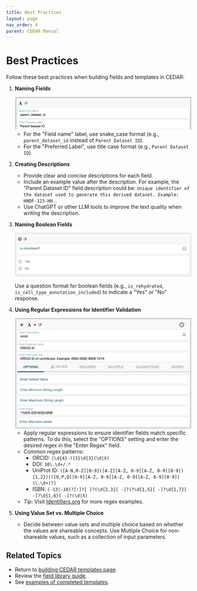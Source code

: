 ```yaml
---
title: Best Practices
layout: page
nav_order: 4
parent: CEDAR Manual
---
```


# Best Practices

Follow these best practices when building fields and templates in CEDAR:

1. **Naming Fields**
   
   <img width="800" alt="Naming fields" src="../img/naming-fields.png" />

   - For the "Field name" label, use snake_case format (e.g., `parent_dataset_id` instead of `Parent Dataset ID`).
   - For the "Preferred Label", use title case format (e.g., `Parent Dataset ID`).

3. **Creating Descriptions**
   - Provide clear and concise descriptions for each field.
   - Include an example value after the description. For example, the "Parent Dataset ID" field description could be:
`Unique identifier of the dataset used to generate this derived dataset. Example: HNDF-123-HH.`.
   - Use ChatGPT or other LLM tools to improve the text quality when writing the description.

4. **Naming Boolean Fields**

   <img width="800" alt="Naming boolean fields" src="../img/naming-boolean-fields.png" />

   Use a question format for boolean fields (e.g., `is_rehydrated`, `is_cell_type_annotation_included`) to indicate a "Yes" or "No" response.

5. **Using Regular Expressions for Identifier Validation**

   <img width="800" alt="Using regex for identifier validation" src="../img/using-regex-for-validation.png" />

   - Apply regular expressions to ensure identifier fields match specific patterns. To do this, select the "OPTIONS" setting and enter the desired regex in the "Enter Regex" field.
   - Common regex patterns:
     - ORCID: `(\d{4}-){3}\d{3}(\d|X)`
     - DOI: `10\.\d+/.*`
     - UniProt ID: `([A-N,R-Z][0-9]([A-Z][A-Z, 0-9][A-Z, 0-9][0-9]){1,2})|([O,P,Q][0-9][A-Z, 0-9][A-Z, 0-9][A-Z, 0-9][0-9])(\.\d+)?]`
     - ISBN: `(-13|-10)?[:]?[ ]?(\d{2,3}[ -]?)?\d{1,5}[ -]?\d{1,7}[ -]?\d{1,6}[ -]?(\d|X)`
   - *Tip*: Visit [Identifiers.org](https://identifiers.org) for more regex examples.

6. **Using Value Set vs. Multiple Choice**
   - Decide between value sets and multiple choice based on whether the values are shareable concepts. Use Multiple Choice for non-shareable values, such as a collection of input parameters.

## Related Topics

- Return to [building CEDAR templates page](build-templates.md).
- Review the [field library guide](create-field-library.md).
- See [examples of completed templates](https://github.com/hubmapconsortium/dataset-metadata-spreadsheet).
